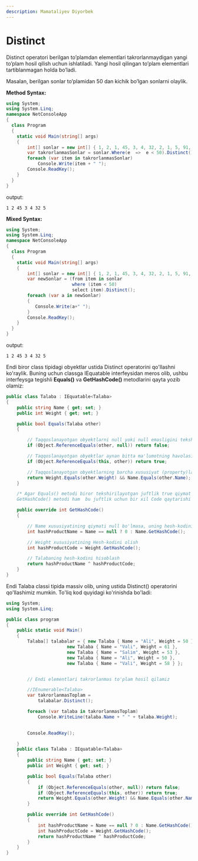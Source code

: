```yaml
---
description: Mamataliyev Diyorbek
---
```

# Distinct

Distinct operatori berilgan to’plamdan elementlari takrorlanmaydigan yangi to’plam hosil qilish uchun ishlatiladi. Yangi hosil qilingan to’plam elementlari tartiblanmagan holda bo’ladi. 

Masalan, berilgan sonlar to’plamidan 50 dan kichik bo’lgan sonlarni olaylik. 

**Method Syntax:**
```csharp
using System;
using System.Linq;
namespace NetConsoleApp
{
  class Program
  {
    static void Main(string[] args)
    {
        int[] sonlar = new int[] { 1, 2, 1, 45, 3, 4, 32, 2, 1, 5, 91, 56, 45 };
        var takrorlanmasSonlar = sonlar.Where(e  =>  e < 50).Distinct();
        foreach (var item in takrorlanmasSonlar)
            Console.Write(item + " ");             
        Console.ReadKey();
    }
  }
}
```

output: 
```
1 2 45 3 4 32 5
```


**Mixed Syntax:**
```csharp
using System;
using System.Linq;
namespace NetConsoleApp
{
  class Program
  {
    static void Main(string[] args)
    {
        int[] sonlar = new int[] { 1, 2, 1, 45, 3, 4, 32, 2, 1, 5, 91, 56, 45 };
        var newSonlar = (from item in sonlar
                         where (item < 50)
                         select item).Distinct();
        foreach (var a in newSonlar)
        {
           Console.Write(a+" ");
        }
        Console.ReadKey();
    }
  }
}
```

output: 
```
1 2 45 3 4 32 5
```

Endi biror class tipidagi obyektlar ustida Distinct operatorini qo'llashni ko'raylik. Buning uchun classga IEquatable interfeysidan meros olib, ushbu interfeysga tegishli **Equals()** va **GetHashCode()** metodlarini qayta yozib olamiz:

```csharp
public class Talaba : IEquatable<Talaba>
{
    public string Name { get; set; }
    public int Weight { get; set; }

    public bool Equals(Talaba other)
    {

        // Taqqoslanayotgan obyektlarni null yoki null emasligini tekshirish
        if (Object.ReferenceEquals(other, null)) return false;

        // Taqqoslanayotgan obyektlar aynan bitta ma'lumotning havolasimi yoki yo'qligini tekshirish
        if (Object.ReferenceEquals(this, other)) return true;

        // Taqqoslanayotgan obyektlarning barcha xususiyat (property)lari bir xil ekanligini tekshirish
        return Weight.Equals(other.Weight) && Name.Equals(other.Name);
    }

    /* Agar Equals() metodi biror tekshirilayotgan juftlik true qiymat qaytarsa, 
    GetHashCode() metodi ham  bu juftlik uchun bir xil Code qaytarishi kerak: */

    public override int GetHashCode()
    {

        // Name xususiyatining qiymati null bo'lmasa, uning hesh-kodini olish
        int hashProductName = Name == null ? 0 : Name.GetHashCode();

        // Weight xususiyatining Hesh-kodini olish
        int hashProductCode = Weight.GetHashCode();

        // Talabaning hesh-kodini hisoblash
        return hashProductName ^ hashProductCode;
    }
}
```

Endi Talaba classi tipida massiv olib, uning ustida Distinct() operatorini qo'llashimiz mumkin. To'liq kod quyidagi ko'rinishda bo'ladi:

```csharp
using System;
using System.Linq;

public class program
{
    public static void Main()
    {
        Talaba[] talabalar = { new Talaba { Name = "Ali", Weight = 50 },
                       new Talaba { Name = "Vali", Weight = 61 },
                       new Talaba { Name = "Salim", Weight = 53 },
                       new Talaba { Name = "Ali", Weight = 50 },
                       new Talaba { Name = "Vali", Weight = 58 } };


        // Endi elementlari takrorlanmas to'plam hosil qilamiz

        //IEnumerable<Talaba> 
        var takrorlanmasToplam =
            talabalar.Distinct();

        foreach (var talaba in takrorlanmasToplam)
            Console.WriteLine(talaba.Name + " " + talaba.Weight);

       
        Console.ReadKey();

    }
    public class Talaba : IEquatable<Talaba>
    {
        public string Name { get; set; }
        public int Weight { get; set; }

        public bool Equals(Talaba other)
        {            
            if (Object.ReferenceEquals(other, null)) return false;
            if (Object.ReferenceEquals(this, other)) return true;
            return Weight.Equals(other.Weight) && Name.Equals(other.Name);
        }

        public override int GetHashCode()
        {
            int hashProductName = Name == null ? 0 : Name.GetHashCode();
            int hashProductCode = Weight.GetHashCode();
            return hashProductName ^ hashProductCode;
        }
    }
}
```
